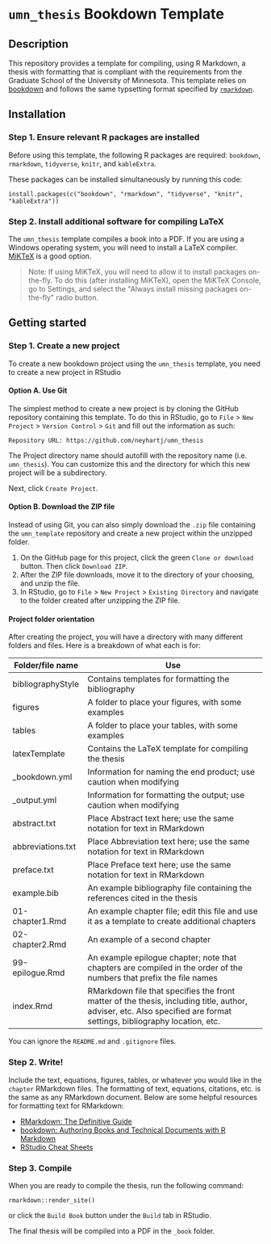 # `umn_thesis` Bookdown Template

## Description

This repository provides a template for compiling, using R Markdown, a thesis with formatting that is compliant with the requirements from the Graduate School of the University of Minnesota. This template relies on [bookdown](https://bookdown.org/) and follows the same typsetting format specified by [`rmarkdown`](https://rmarkdown.rstudio.com/).


## Installation

### Step 1. Ensure relevant R packages are installed

Before using this template, the following R packages are required: `bookdown`, `rmarkdown`, `tidyverse`,
`knitr`, and `kableExtra`.

These packages can be installed simultaneously by running this code:

```
install.packages(c("bookdown", "rmarkdown", "tidyverse", "knitr", "kableExtra"))

```

### Step 2. Install additional software for compiling LaTeX 

The `umn_thesis` template compiles a book into a PDF. If you are using a Windows operating system, you will need to install a LaTeX compiler. [MiKTeX](https://miktex.org/download) is a good option.

> Note: If using MiKTeX, you will need to allow it to install packages on-the-fly. To do this (after installing MiKTeX), open the MiKTeX Console, go to Settings, and select the "Always install missing packages on-the-fly" radio button. 



## Getting started

### Step 1. Create a new project

To create a new bookdown project using the `umn_thesis` template, you need to create a new project in RStudio

#### Option A. Use Git

The simplest method to create a new project is by cloning the GitHub repository containing this template. To do this in RStudio, go to `File` > `New Project` > `Version Control` > `Git` and fill out the information as such:

```
Repository URL: https://github.com/neyhartj/umn_thesis
```

The Project directory name should autofill with the repository name (i.e. `umn_thesis`). You can customize this and the directory for which this new project will be a subdirectory.

Next, click `Create Project`.


#### Option B. Download the ZIP file

Instead of using Git, you can also simply download the `.zip` file containing the `umn_template` repository and create a new project within the unzipped folder.

1. On the GitHub page for this project, click the green `Clone or download` button. Then click `Download ZIP`.
2. After the ZIP file downloads, move it to the directory of your choosing, and unzip the file.
3. In RStudio, go to `File` > `New Project` > `Existing Directory` and navigate to the folder created after unzipping the ZIP file.


#### Project folder orientation

After creating the project, you will have a directory with many different folders and files. Here is a breakdown of what each is for:


| Folder/file name            | Use
|-----------------------------|----------------------------------------------
| bibliographyStyle           | Contains templates for formatting the bibliography
| figures                     | A folder to place your figures, with some examples
| tables                      | A folder to place your tables, with some examples
| latexTemplate               | Contains the LaTeX template for compiling the thesis
| _bookdown.yml               | Information for naming the end product; use caution when modifying
| _output.yml                 | Information for formatting the output; use caution when modifying
| abstract.txt                | Place Abstract text here; use the same notation for text in RMarkdown
| abbreviations.txt           | Place Abbreviation text here; use the same notation for text in RMarkdown
| preface.txt                 | Place Preface text here; use the same notation for text in RMarkdown
| example.bib                 | An example bibliography file containing the references cited in the thesis
| 01-chapter1.Rmd             | An example chapter file; edit this file and use it as a template to create additional chapters
| 02-chapter2.Rmd             | An example of a second chapter
| 99-epilogue.Rmd             | An example epilogue chapter; note that chapters are compiled in the order of the numbers that prefix the file names
| index.Rmd                   | RMarkdown file that specifies the front matter of the thesis, including title, author, adviser, etc. Also specified are format settings, bibliography location, etc.

                            

You can ignore the `README.md` and `.gitignore` files.


### Step 2. Write!

Include the text, equations, figures, tables, or whatever you would like in the `chapter` RMarkdown files. The formatting of text, equations, citations, etc. is the same as any RMarkdown document. Below are some helpful resources for formatting text for RMarkdown:

+ [RMarkdown: The Definitive Guide](https://bookdown.org/yihui/rmarkdown/)  
+ [bookdown: Authoring Books and Technical Documents with R Markdown](https://bookdown.org/yihui/bookdown/)  
+ [RStudio Cheat Sheets](https://rstudio.com/resources/cheatsheets/)  



### Step 3. Compile

When you are ready to compile the thesis, run the following command:

```
rmarkdown::render_site()
```

or click the `Build Book` button under the `Build` tab in RStudio.

The final thesis will be compiled into a PDF in the `_book` folder.















